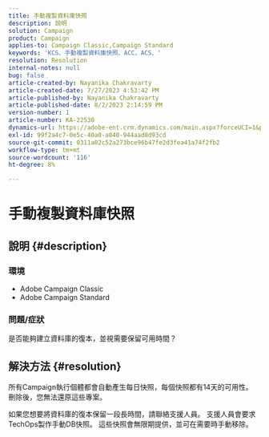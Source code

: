 ```yaml
---
title: 手動複製資料庫快照
description: 說明
solution: Campaign
product: Campaign
applies-to: Campaign Classic,Campaign Standard
keywords: 'KCS、手動複製資料庫快照、ACC、ACS、'
resolution: Resolution
internal-notes: null
bug: false
article-created-by: Nayanika Chakravarty
article-created-date: 7/27/2023 4:53:42 PM
article-published-by: Nayanika Chakravarty
article-published-date: 8/2/2023 2:14:59 PM
version-number: 1
article-number: KA-22530
dynamics-url: https://adobe-ent.crm.dynamics.com/main.aspx?forceUCI=1&pagetype=entityrecord&etn=knowledgearticle&id=d7f6e322-9e2c-ee11-bdf4-6045bd006149
exl-id: 99f2a4c7-0e5c-40a0-a840-944aad8d93cd
source-git-commit: 0311a02c52a273bce96b47fe2d3fea41a74f2fb2
workflow-type: tm+mt
source-wordcount: '116'
ht-degree: 8%

---
```


# 手動複製資料庫快照

## 說明 {#description}


### 環境

- Adobe Campaign Classic
- Adobe Campaign Standard


### 問題/症狀

是否能夠建立資料庫的復本，並視需要保留可用時間？


## 解決方法 {#resolution}


所有Campaign執行個體都會自動產生每日快照，每個快照都有14天的可用性。 刪除後，您無法還原這些專案。

如果您想要將資料庫的復本保留一段長時間，請聯絡支援人員。 支援人員會要求TechOps製作手動DB快照。 這些快照會無限期提供，並可在需要時手動移除。

